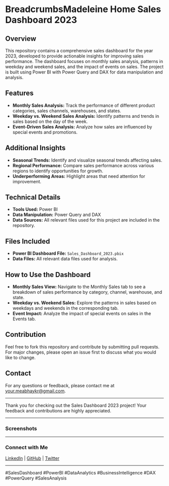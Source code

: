 # BreadcrumbsMadeleine Home Sales Dashboard 2023

## Overview

This repository contains a comprehensive sales dashboard for the year 2023, developed to provide actionable insights for improving sales performance. The dashboard focuses on monthly sales analysis, patterns in weekday and weekend sales, and the impact of events on sales. The project is built using Power BI with Power Query and DAX for data manipulation and analysis.

## Features

- **Monthly Sales Analysis:** Track the performance of different product categories, sales channels, warehouses, and states.
- **Weekday vs. Weekend Sales Analysis:** Identify patterns and trends in sales based on the day of the week.
- **Event-Driven Sales Analysis:** Analyze how sales are influenced by special events and promotions.

## Additional Insights

- **Seasonal Trends:** Identify and visualize seasonal trends affecting sales.
- **Regional Performance:** Compare sales performance across various regions to identify opportunities for growth.
- **Underperforming Areas:** Highlight areas that need attention for improvement.

## Technical Details

- **Tools Used:** Power BI
- **Data Manipulation:** Power Query and DAX
- **Data Sources:** All relevant files used for this project are included in the repository.

## Files Included

- **Power BI Dashboard File:** `Sales_Dashboard_2023.pbix`
- **Data Files:** All relevant data files used for analysis.

## How to Use the Dashboard

- **Monthly Sales View:** Navigate to the Monthly Sales tab to see a breakdown of sales performance by category, channel, warehouse, and state.
- **Weekday vs. Weekend Sales:** Explore the patterns in sales based on weekdays and weekends in the corresponding tab.
- **Event Impact:** Analyze the impact of special events on sales in the Events tab.

## Contribution

Feel free to fork this repository and contribute by submitting pull requests. For major changes, please open an issue first to discuss what you would like to change.

## Contact

For any questions or feedback, please contact me at [your.meabhaykr@gmail.com](mailto:meabhaykr@gmail.com).

---

Thank you for checking out the Sales Dashboard 2023 project! Your feedback and contributions are highly appreciated.

---

### Screenshots


---

### Connect with Me

[LinkedIn](https://www.linkedin.com/in/yourprofile) | [GitHub](https://github.com/yourusername) | [Twitter](https://twitter.com/yourusername)

---

#SalesDashboard #PowerBI #DataAnalytics #BusinessIntelligence #DAX #PowerQuery #SalesAnalysis
